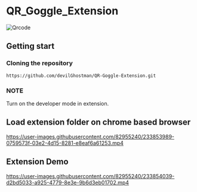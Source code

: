 # QR_Goggle_Extension
![Qrcode](https://user-images.githubusercontent.com/82955240/233853964-9b57b83a-343a-4808-9f31-b386698bf07f.png)


## Getting start

### Cloning the repository

```shell
https://github.com/devilGhostman/QR-Goggle-Extension.git
```


### NOTE
Turn on the developer mode in extension.


## Load extension folder on chrome based browser
https://user-images.githubusercontent.com/82955240/233853989-0759573f-03e2-4d15-8281-e8eaf6a61253.mp4

## Extension Demo 
https://user-images.githubusercontent.com/82955240/233854039-d2bd5033-a925-4779-8e3e-9b6d3eb01702.mp4

